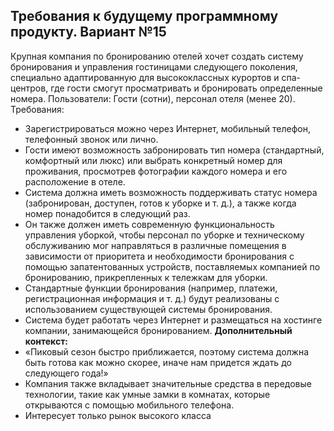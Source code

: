 ## **Требования к будущему программному продукту. Вариант №15**
Крупная компания по бронированию отелей хочет создать систему бронирования и управления гостиницами следующего поколения, специально адаптированную для высококлассных курортов и спа-центров, где гости смогут просматривать и бронировать определенные номера.
Пользователи: Гости (сотни), персонал отеля (менее 20).
Требования:
* Зарегистрироваться можно через Интернет, мобильный телефон, телефонный звонок или лично.
* Гости имеют возможность забронировать тип номера (стандартный, комфортный или люкс) или выбрать конкретный номер для проживания, просмотрев фотографии каждого номера и его расположение в отеле.
* Система должна иметь возможность поддерживать статус номера (забронирован, доступен, готов к уборке и т. д.), а также когда номер понадобится в следующий раз.
* Он также должен иметь современную функциональность управления уборкой, чтобы персонал по уборке и техническому обслуживанию мог направляться в различные помещения в зависимости от приоритета и необходимости бронирования с помощью запатентованных устройств, поставляемых компанией по бронированию, прикрепленных к тележкам для уборки.
* Стандартные функции бронирования (например, платежи, регистрационная информация и т. д.) будут реализованы с использованием существующей системы бронирования.
* Система будет работать через Интернет и размещаться на хостинге компании, занимающейся бронированием.
**Дополнительный контекст:** 
* «Пиковый сезон быстро приближается, поэтому система должна быть готова как можно скорее, иначе нам придется ждать до следующего года!»
* Компания также вкладывает значительные средства в передовые технологии, такие как умные замки в комнатах, которые открываются с помощью мобильного телефона.
* Интересует только рынок высокого класса
